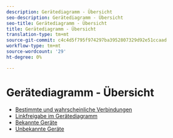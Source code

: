 ```yaml
---
description: Gerätediagramm - Übersicht
seo-description: Gerätediagramm - Übersicht
seo-title: Gerätediagramm - Übersicht
title: Gerätediagramm - Übersicht
translation-type: tm+mt
source-git-commit: c4c4d5f795f974297ba3952807329d92e51ccaad
workflow-type: tm+mt
source-wordcount: '29'
ht-degree: 0%

---
```



# Gerätediagramm - Übersicht

* [Bestimmte und wahrscheinliche Verbindungen](links.md)
* [Linkfreigabe im Gerätediagramm](link-sharing.md)
* [Bekannte Geräte](known-device.md)
* [Unbekannte Geräte](unknown-device.md)
